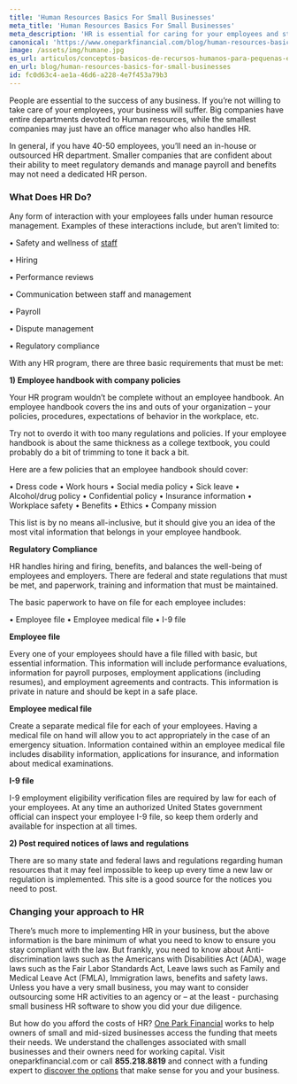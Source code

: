 ```yaml
---
title: 'Human Resources Basics For Small Businesses'
meta_title: 'Human Resources Basics For Small Businesses'
meta_description: 'HR is essential for caring for your employees and staying compliant with the law. For fast alternative funding, turn to One Park Financial.'
canonical: 'https://www.oneparkfinancial.com/blog/human-resources-basics-for-small-businesses'
image: /assets/img/humane.jpg
es_url: articulos/conceptos-basicos-de-recursos-humanos-para-pequenas-empresas
en_url: blog/human-resources-basics-for-small-businesses
id: fc0d63c4-ae1a-46d6-a228-4e7f453a79b3
---
```

People are essential to the success of any business. If you’re not willing to take care of your employees, your business will suffer. Big companies have entire departments devoted to Human resources, while the smallest companies may just have an office manager who also handles HR. 

In general, if you have 40-50 employees, you’ll need an in-house or outsourced HR department. Smaller companies that are confident about their ability to meet regulatory demands and manage payroll and benefits may not need a dedicated HR person. 

### What Does HR Do?

Any form of interaction with your employees falls under human resource management. Examples of these interactions include, but aren’t limited to:  

•	Safety and wellness of [staff](https://www.oneparkfinancial.com/blog/5-ways-to-keep-your-rock-star-employees)

•	Hiring

•	Performance reviews

•	Communication between staff and management

•	Payroll 

•	Dispute management 

•	Regulatory compliance

With any HR program, there are three basic requirements that must be met:

**1)	Employee handbook with company policies** 

Your HR program wouldn’t be complete without an employee handbook. An employee handbook covers the ins and outs of your organization – your policies, procedures, expectations of behavior in the workplace, etc. 

Try not to overdo it with too many regulations and policies. If your employee handbook is about the same thickness as a college textbook, you could probably do a bit of trimming to tone it back a bit. 

Here are a few policies that an employee handbook should cover: 

•	Dress code 
•	Work hours 
•	Social media policy 
•	Sick leave 
•	Alcohol/drug policy 
•	Confidential policy 
•	Insurance information 
•	Workplace safety 
•	Benefits
•	Ethics
•	Company mission

This list is by no means all-inclusive, but it should give you an idea of the most vital information that belongs in your employee handbook. 

**Regulatory Compliance**

HR handles hiring and firing, benefits, and balances the well-being of employees and employers. There are federal and state regulations that must be met, and paperwork, training and information that must be maintained.

The basic paperwork to have on file for each employee includes:

•	Employee file 
•	Employee medical file 
•	I-9 file 

**Employee file** 

Every one of your employees should have a file filled with basic, but essential information. This information will include performance evaluations, information for payroll purposes, employment applications (including resumes), and employment agreements and contracts. This information is private in nature and should be kept in a safe place. 

**Employee medical file**

Create a separate medical file for each of your employees. Having a medical file on hand will allow you to act appropriately in the case of an emergency situation. Information contained within an employee medical file includes disability information, applications for insurance, and information about medical examinations. 

**I-9 file** 

I-9 employment eligibility verification files are required by law for each of your employees. At any time an authorized United States government official can inspect your employee I-9 file, so keep them orderly and available for inspection at all times. 

**2)	Post required notices of laws and regulations**

There are so many state and federal laws and regulations regarding human resources that it may feel impossible to keep up every time a new law or regulation is implemented. This site is a good source for the notices you need to post. 

### Changing your approach to HR 

There’s much more to implementing HR in your business, but the above information is the bare minimum of what you need to know to ensure you stay compliant with the law. But frankly, you need to know about Anti-discrimination laws such as the Americans with Disabilities Act (ADA), wage laws such as the Fair Labor Standards Act, Leave laws such as Family and Medical Leave Act (FMLA), Immigration laws, benefits and safety laws. Unless you have a very small business, you may want to consider outsourcing some HR activities to an agency or – at the least - purchasing small business HR software to show you did your due diligence.

But how do you afford the costs of HR? [One Park Financial](https://www.oneparkfinancial.com/) works to help owners of small and mid-sized businesses access the funding that meets their needs. We understand the challenges associated with small businesses and their owners need for working capital. Visit oneparkfinancial.com or call **855.218.8819** and connect with a funding expert to [discover the options](https://www.oneparkfinancial.com/pre-qualification) that make sense for you and your business.